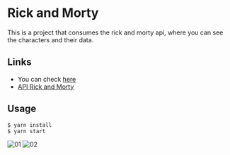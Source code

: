 # Rick and Morty

This is a project that consumes the rick and morty api, where you can see the characters and their data. 

## Links

* You can check [here](https://rick-and-morty-beryl-pi.vercel.app/)
* [API Rick and Morty ](https://rickandmortyapi.com/)

## Usage

```
$ yarn install
$ yarn start

```


![01](https://user-images.githubusercontent.com/70384068/183315726-8f658cec-5cc5-4c28-90fe-0bc604ac8070.png)
![02](https://user-images.githubusercontent.com/70384068/183315753-f8ba636d-bdd0-45fb-8639-4477e9cdab5e.png)
